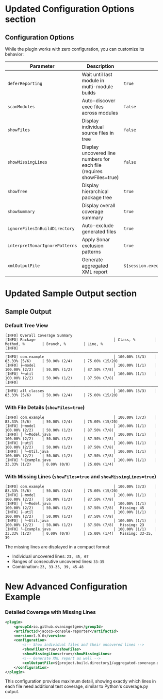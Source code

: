 # Updated Configuration Options section

## Configuration Options

While the plugin works with zero configuration, you can customize its behavior:

| Parameter | Description | Default Value |
|-----------|-------------|---------------|
| `deferReporting` | Wait until last module in multi-module builds | `true` |
| `scanModules` | Auto-discover exec files across modules | `false` |
| `showFiles` | Display individual source files in tree | `false` |
| `showMissingLines` | Display uncovered line numbers for each file (requires showFiles=true) | `false` |
| `showTree` | Display hierarchical package tree | `true` |
| `showSummary` | Display overall coverage summary | `true` |
| `ignoreFilesInBuildDirectory` | Auto-exclude generated files | `true` |
| `interpretSonarIgnorePatterns` | Apply Sonar exclusion patterns | `true` |
| `xmlOutputFile` | Generate aggregated XML report | `${session.executionRootDirectory}/coverage.xml` |

# Updated Sample Output section

## Sample Output

### Default Tree View
```text
[INFO] Overall Coverage Summary
[INFO] Package                                    │ Class, %         │ Method, %        │ Branch, %        │ Line, %
[INFO] ────────────────────────────────────────────────────────────────────────────────────────────────────────────────────
[INFO] com.example                                │ 100.00% (3/3)    │ 83.33% (5/6)     │ 50.00% (2/4)     │ 75.00% (15/20)
[INFO] ├─model                                    │ 100.00% (1/1)    │ 100.00% (2/2)    │ 50.00% (1/2)     │ 87.50% (7/8)
[INFO] └─util                                     │ 100.00% (1/1)    │ 100.00% (2/2)    │ 50.00% (1/2)     │ 87.50% (7/8)
[INFO] ────────────────────────────────────────────────────────────────────────────────────────────────────────────────────
[INFO] all classes                                │ 100.00% (3/3)    │ 83.33% (5/6)     │ 50.00% (2/4)     │ 75.00% (15/20)
```

### With File Details (`showFiles=true`)
```text
[INFO] com.example                                │ 100.00% (3/3)    │ 83.33% (5/6)     │ 50.00% (2/4)     │ 75.00% (15/20)
[INFO] ├─model                                    │ 100.00% (1/1)    │ 100.00% (2/2)    │ 50.00% (1/2)     │ 87.50% (7/8)
[INFO] │ └─Model.java                             │ 100.00% (1/1)    │ 100.00% (2/2)    │ 50.00% (1/2)     │ 87.50% (7/8)
[INFO] ├─util                                     │ 100.00% (1/1)    │ 100.00% (2/2)    │ 50.00% (1/2)     │ 87.50% (7/8)
[INFO] │ └─Util.java                              │ 100.00% (1/1)    │ 100.00% (2/2)    │ 50.00% (1/2)     │ 87.50% (7/8)
[INFO] └─Example.java                             │ 100.00% (1/1)    │ 33.33% (1/2)     │ 0.00% (0/0)      │ 25.00% (1/4)
```

### With Missing Lines (`showFiles=true` and `showMissingLines=true`)
```text
[INFO] com.example                                │ 100.00% (3/3)    │ 83.33% (5/6)     │ 50.00% (2/4)     │ 75.00% (15/20)
[INFO] ├─model                                    │ 100.00% (1/1)    │ 100.00% (2/2)    │ 50.00% (1/2)     │ 87.50% (7/8)
[INFO] │ └─Model.java                             │ 100.00% (1/1)    │ 100.00% (2/2)    │ 50.00% (1/2)     │ 87.50% (7/8)   Missing: 45
[INFO] ├─util                                     │ 100.00% (1/1)    │ 100.00% (2/2)    │ 50.00% (1/2)     │ 87.50% (7/8)
[INFO] │ └─Util.java                              │ 100.00% (1/1)    │ 100.00% (2/2)    │ 50.00% (1/2)     │ 87.50% (7/8)   Missing: 23
[INFO] └─Example.java                             │ 100.00% (1/1)    │ 33.33% (1/2)     │ 0.00% (0/0)      │ 25.00% (1/4)   Missing: 33-35, 39
```

The missing lines are displayed in a compact format:
- Individual uncovered lines: `23, 45, 67`
- Ranges of consecutive uncovered lines: `33-35`
- Combination: `23, 33-35, 39, 45-48`

# New Advanced Configuration Example

### Detailed Coverage with Missing Lines
```xml
<plugin>
    <groupId>io.github.svaningelgem</groupId>
    <artifactId>jacoco-console-reporter</artifactId>
    <version>1.0.0</version>
    <configuration>
        <!-- Show individual files and their uncovered lines -->
        <showFiles>true</showFiles>
        <showMissingLines>true</showMissingLines>
        <!-- Generate XML report as well -->
        <xmlOutputFile>${project.build.directory}/aggregated-coverage.xml</xmlOutputFile>
    </configuration>
</plugin>
```

This configuration provides maximum detail, showing exactly which lines in each file need additional test coverage, similar to Python's coverage.py output.